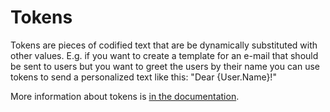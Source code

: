 # Tokens



Tokens are pieces of codified text that are be dynamically substituted with other values. E.g. if you want to create a template for an e-mail that should be sent to users but you want to greet the users by their name you can use tokens to send a personalized text like this: "Dear {User.Name}!"

More information about tokens is [in the documentation](http://docs.orchardproject.net/Documentation/Builtin-features#OrchardTokens%28WebPIoffbydefault%29).